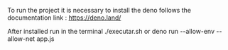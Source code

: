 To run the project it is necessary to install the deno follows the documentation link : https://deno.land/

After installed run in the terminal ./executar.sh or deno run --allow-env --allow-net app.js